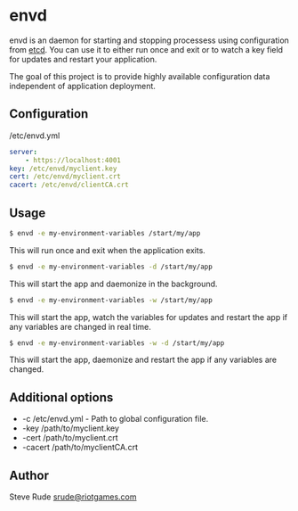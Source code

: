# envd 

envd is an daemon for starting and stopping processess using configuration from 
[etcd](https://github.com/coreos/etcd).  You can use it to either run once and 
exit or to watch a key field for updates and restart your application.

The goal of this project is to provide highly available configuration data
independent of application deployment.


## Configuration

/etc/envd.yml

```yaml
server: 
    - https://localhost:4001
key: /etc/envd/myclient.key 
cert: /etc/envd/myclient.crt 
cacert: /etc/envd/clientCA.crt
```


## Usage

```bash
$ envd -e my-environment-variables /start/my/app
```

This will run once and exit when the application exits.


```bash
$ envd -e my-environment-variables -d /start/my/app
```
This will start the app and daemonize in the background.


```bash
$ envd -e my-environment-variables -w /start/my/app
```
This will start the app, watch the variables for updates and restart the app
if any variables are changed in real time.


```bash
$ envd -e my-environment-variables -w -d /start/my/app
```

This will start the app, daemonize and restart the app if any variables are
changed.


## Additional options

* -c /etc/envd.yml - Path to global configuration file.
* -key /path/to/myclient.key
* -cert /path/to/myclient.crt
* -cacert /path/to/myclientCA.crt


## Author

Steve Rude <srude@riotgames.com>

